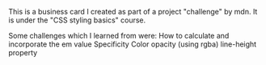 This is a business card I created as part of a project "challenge" by mdn. It is under the "CSS styling basics" course.

Some challenges which I learned from were:
  How to calculate and incorporate the em value 
  Specificity
  Color opacity (using rgba)
  line-height property
  
